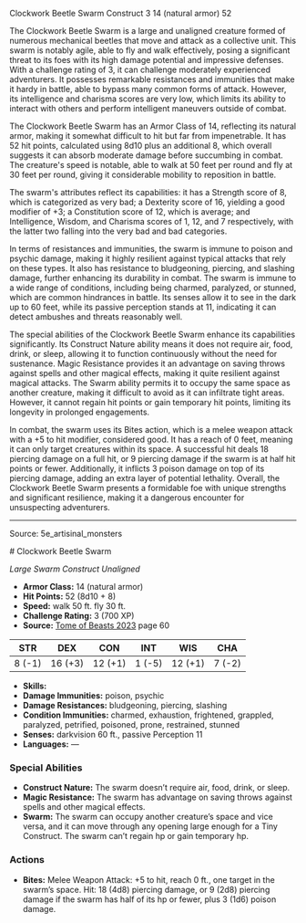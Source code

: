 <MonsterName/>Clockwork Beetle Swarm</MonsterName>
<CreatureType/>Construct</CreatureType>
<CR/>3</CR>
<AC/>14 (natural armor)</AC>
<HP/>52</HP>
<summary>The Clockwork Beetle Swarm is a large and unaligned creature formed of numerous mechanical beetles that move and attack as a collective unit. This swarm is notably agile, able to fly and walk effectively, posing a significant threat to its foes with its high damage potential and impressive defenses. With a challenge rating of 3, it can challenge moderately experienced adventurers. It possesses remarkable resistances and immunities that make it hardy in battle, able to bypass many common forms of attack. However, its intelligence and charisma scores are very low, which limits its ability to interact with others and perform intelligent maneuvers outside of combat.</summary>

<detail>

The Clockwork Beetle Swarm has an Armor Class of 14, reflecting its natural armor, making it somewhat difficult to hit but far from impenetrable. It has 52 hit points, calculated using 8d10 plus an additional 8, which overall suggests it can absorb moderate damage before succumbing in combat. The creature's speed is notable, able to walk at 50 feet per round and fly at 30 feet per round, giving it considerable mobility to reposition in battle.

The swarm's attributes reflect its capabilities: it has a Strength score of 8, which is categorized as very bad; a Dexterity score of 16, yielding a good modifier of +3; a Constitution score of 12, which is average; and Intelligence, Wisdom, and Charisma scores of 1, 12, and 7 respectively, with the latter two falling into the very bad and bad categories. 

In terms of resistances and immunities, the swarm is immune to poison and psychic damage, making it highly resilient against typical attacks that rely on these types. It also has resistance to bludgeoning, piercing, and slashing damage, further enhancing its durability in combat. The swarm is immune to a wide range of conditions, including being charmed, paralyzed, or stunned, which are common hindrances in battle. Its senses allow it to see in the dark up to 60 feet, while its passive perception stands at 11, indicating it can detect ambushes and threats reasonably well.

The special abilities of the Clockwork Beetle Swarm enhance its capabilities significantly. Its Construct Nature ability means it does not require air, food, drink, or sleep, allowing it to function continuously without the need for sustenance. Magic Resistance provides it an advantage on saving throws against spells and other magical effects, making it quite resilient against magical attacks. The Swarm ability permits it to occupy the same space as another creature, making it difficult to avoid as it can infiltrate tight areas. However, it cannot regain hit points or gain temporary hit points, limiting its longevity in prolonged engagements.

In combat, the swarm uses its Bites action, which is a melee weapon attack with a +5 to hit modifier, considered good. It has a reach of 0 feet, meaning it can only target creatures within its space. A successful hit deals 18 piercing damage on a full hit, or 9 piercing damage if the swarm is at half hit points or fewer. Additionally, it inflicts 3 poison damage on top of its piercing damage, adding an extra layer of potential lethality. Overall, the Clockwork Beetle Swarm presents a formidable foe with unique strengths and significant resilience, making it a dangerous encounter for unsuspecting adventurers.</detail>



---

Source: 5e_artisinal_monsters

<statblock>
# Clockwork Beetle Swarm

*Large* *Swarm* *Construct* *Unaligned*

- **Armor Class:** 14 (natural armor)
- **Hit Points:** 52 (8d10 + 8)
- **Speed:** walk 50 ft. fly 30 ft.
- **Challenge Rating:** 3 (700 XP)
- **Source:** [Tome of Beasts 2023](https://koboldpress.com/kpstore/product/tome-of-beasts-1-2023-edition/) page 60

| STR | DEX | CON | INT | WIS | CHA |
| --- | --- | --- | --- | --- | --- |
| 8 (-1) | 16 (+3) | 12 (+1) | 1 (-5) | 12 (+1) | 7 (-2) |

- **Skills:** 
- **Damage Immunities:** poison, psychic
- **Damage Resistances:** bludgeoning, piercing, slashing
- **Condition Immunities:** charmed, exhaustion, frightened, grappled, paralyzed, petrified, poisoned, prone, restrained, stunned
- **Senses:** darkvision 60 ft., passive Perception 11
- **Languages:** —

### Special Abilities

- **Construct Nature:** The swarm doesn’t require air, food, drink, or sleep.
- **Magic Resistance:** The swarm has advantage on saving throws against spells and other magical effects.
- **Swarm:** The swarm can occupy another creature’s space and vice versa, and it can move through any opening large enough for a Tiny Construct. The swarm can’t regain hp or gain temporary hp.

### Actions

- **Bites:** Melee Weapon Attack: +5 to hit, reach 0 ft., one target in the swarm’s space. Hit: 18 (4d8) piercing damage, or 9 (2d8) piercing damage if the swarm has half of its hp or fewer, plus 3 (1d6) poison damage.
</statblock>


